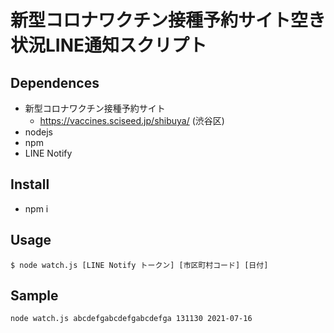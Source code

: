 # 新型コロナワクチン接種予約サイト空き状況LINE通知スクリプト

## Dependences

- 新型コロナワクチン接種予約サイト
  - https://vaccines.sciseed.jp/shibuya/ (渋谷区)
- nodejs
- npm
- LINE Notify

## Install

- npm i

## Usage

```
$ node watch.js [LINE Notify トークン] [市区町村コード] [日付]
```

## Sample

```
node watch.js abcdefgabcdefgabcdefga 131130 2021-07-16
```

